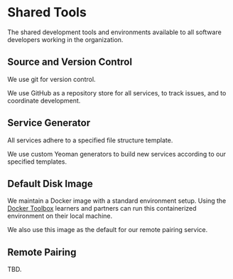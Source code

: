 # Shared Tools

The shared development tools and environments available to all software developers working in the organization.

## Source and Version Control

We use git for version control.

We use GitHub as a repository store for all services, to track issues, and to coordinate development.

## Service Generator

All services adhere to a specified file structure template.

We use custom Yeoman generators to build new services according to our specified templates.

## Default Disk Image

We maintain a Docker image with a standard environment setup. Using the [Docker Toolbox][docker-toolbox] learners and partners can run this containerized environment on their local machine.

We also use this image as the default for our remote pairing service.

## Remote Pairing

TBD.

<!-- references -->

[docker-toolbox]:https://www.docker.com/docker-toolbox

